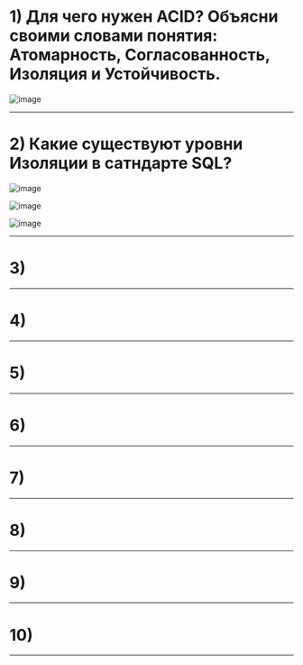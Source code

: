 # 1) Для чего нужен ACID? Объясни своими словами понятия: Атомарность, Согласованность, Изоляция и Устойчивость.

![image](https://github.com/user-attachments/assets/0767e0fb-c3d0-4691-b598-a377e1e75779)


**************************************************************************************************
# 2) Какие существуют уровни Изоляции в сатндарте SQL?

![image](https://github.com/user-attachments/assets/51c81a20-586a-4eaf-91ab-efccab4e160a)

![image](https://github.com/user-attachments/assets/322af54d-e906-4284-a23b-da08d6af0167)

![image](https://github.com/user-attachments/assets/b582aceb-1768-4231-bae0-9f293dd006a7)

**************************************************************************************************

# 3)

**************************************************************************************************

# 4)

**************************************************************************************************

# 5)

**************************************************************************************************

# 6)

**************************************************************************************************

# 7)

**************************************************************************************************

# 8)

**************************************************************************************************

# 9)

**************************************************************************************************

# 10)

**************************************************************************************************
